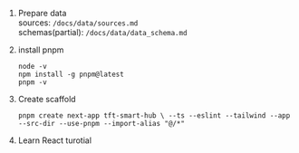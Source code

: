 1. Prepare data  
    sources: `/docs/data/sources.md`  
    schemas(partial): `/docs/data/data_schema.md`

2. install pnpm
    ```
    node -v
    npm install -g pnpm@latest
    pnpm -v
    ```

3. Create scaffold  
    ```
    pnpm create next-app tft-smart-hub \ --ts --eslint --tailwind --app --src-dir --use-pnpm --import-alias "@/*"
    ```

4. Learn React turotial
